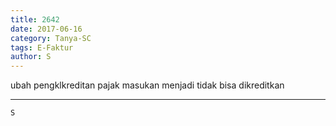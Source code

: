 ```yaml
---
title: 2642
date: 2017-06-16
category: Tanya-SC
tags: E-Faktur
author: S
---
```


ubah pengklkreditan pajak masukan menjadi tidak bisa dikreditkan

---



`S`
